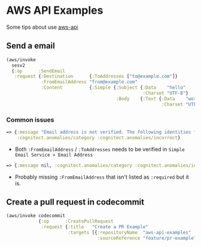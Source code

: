 # AWS API Examples

Some tips about use [aws-api](https://github.com/cognitect-labs/aws-api)


## Send a email 

```clojure
(aws/invoke
  sesv2
  {:op      :SendEmail
   :request {:Destination      {:ToAddresses ["to@example.com"]}
             :FromEmailAddress "from@example.com"
             :Content          {:Simple {:Subject {:Data    "hello"
                                                   :Charset "UTF-8"}
                                         :Body    {:Text {:Data    "world"
                                                          :Charset "UTF-8"}}}}}})
```

### Common issues

```clojure
=> {:message "Email address is not verified. The following identities failed the check in region US-EAST-1: to@example.com",
    :cognitect.anomalies/category :cognitect.anomalies/incorrect}
```

- Both `:FromEmailAddress` / `:ToAddresses` needs to be verified in `Simple Email Service > Email Address`

```clojure
=> {:message nil, :cognitect.anomalies/category :cognitect.anomalies/incorrect}
```

- Probably missing `:FromEmailAddress` that isn't listed as `:required` but it is.

## Create a pull request in codecommit

```clojure
(aws/invoke codecommit
            {:op      :CreatePullRequest
             :request {:title   "Create a PR Example"
                       :targets [{:repositoryName  "aws-api-examples"
                                  :sourceReference "feature/pr-example"}]}})
```

